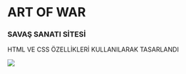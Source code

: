 <h1>ART OF WAR</h1>

<h3>SAVAŞ SANATI SİTESİ</h3>

<p>HTML VE CSS ÖZELLİKLERİ KULLANILARAK TASARLANDI</p>

![](ekran.gif)